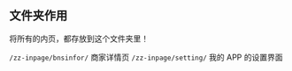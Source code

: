 ## 文件夹作用

将所有的内页，都存放到这个文件夹里！

`/zz-inpage/bnsinfor/`          商家详情页
`/zz-inpage/setting/`           我的 APP 的设置界面